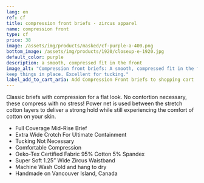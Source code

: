 ```yaml
---
lang: en
ref: cf
title: compression front briefs · zircus apparel
name: compression front
type: cf
price: 38
image: /assets/img/products/masked/cf-purple-a-400.png
bottom_image: /assets/img/products/1920/closeup-e-1920.jpg
default_color: purple
description: a smooth, compressed fit in the front
image_alt: "Compression front briefs: A smooth, compressed fit in the front to
keep things in place. Excellent for tucking."
label_add_to_cart_aria: Add Compression Front briefs to shopping cart
---
```


Classic briefs with compression for a flat look. No contortion necessary, these
compress with no stress! Power net is used between the stretch cotton layers to
deliver a strong hold while still experiencing the comfort of cotton on your
skin.

- Full Coverage Mid-Rise Brief
- Extra Wide Crotch For Ultimate Containment
- Tucking Not Necessary
- Comfortable Compression
- Oeko-Tex Certified Fabric 95% Cotton 5% Spandex
- Super Soft 1.25” Wide Zircus Waistband
- Machine Wash Cold and hang to dry
- Handmade on Vancouver Island, Canada
